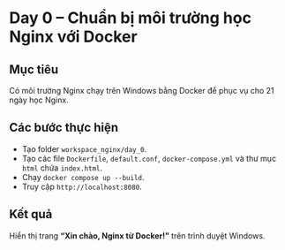 # Day 0 – Chuẩn bị môi trường học Nginx với Docker

## Mục tiêu
Có môi trường Nginx chạy trên Windows bằng Docker để phục vụ cho 21 ngày học Nginx.

## Các bước thực hiện
- Tạo folder `workspace_nginx/day_0`.
- Tạo các file `Dockerfile`, `default.conf`, `docker-compose.yml` và thư mục `html` chứa `index.html`.
- Chạy `docker compose up --build`.
- Truy cập `http://localhost:8080`.

## Kết quả
Hiển thị trang **“Xin chào, Nginx từ Docker!”** trên trình duyệt Windows.
